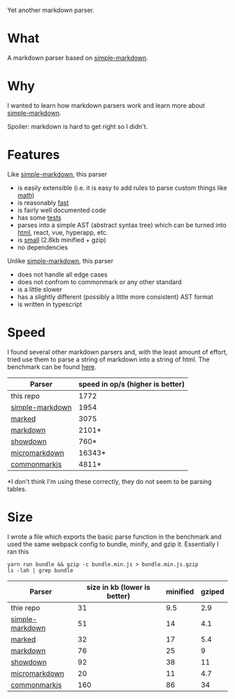 Yet another markdown parser.

# What

A markdown parser based on [simple-markdown](https://github.com/Khan/simple-markdown).

# Why

I wanted to learn how markdown parsers work and learn more about [simple-markdown](https://github.com/Khan/simple-markdown).

Spoiler: markdown is hard to get right so I didn't.

# Features

Like [simple-markdown](https://github.com/Khan/simple-markdown), this parser

* is easily extensible (i.e. it is easy to add rules to parse custom things like [math](/src/rules/inline-math))
* is reasonably [fast](#Speed)
* is fairly well documented code
* has some [tests](/test/tests.json)
* parses into a simple AST (abstract syntax tree)
which can be turned into [html](/src/printers/html), react, vue, hyperapp, etc.
* is [small](#Size) (2.8kb minified + gzip)
* no dependencies

Unlike [simple-markdown](https://github.com/Khan/simple-markdown), this parser

* does not handle all edge cases
* does not confrom to commonmark or any other standard
* is a little slower
* has a slightly different (possibly a little more consistent) AST format
* is written in typescript

# Speed

I found several other markdown parsers and, with the least amount of effort, tried use them
to parse a string of markdown into a string of html. The benchmark can be found [here](/benchmark/index.ts).

| Parser | speed in op/s (higher is better) |
| --- | --- |
| this repo | 1772 |
| [simple-markdown](https://github.com/Khan/simple-markdown) | 1954 |
| [marked](https://github.com/chjj/marked) | 3075 |
| [markdown](https://github.com/evilstreak/markdown-js) | 2101* |
| [showdown](https://github.com/showdownjs/showdown) | 760* |
| [micromarkdown](https://github.com/SimonWaldherr/micromarkdown.js) | 16343* |
| [commonmarkjs](https://github.com/commonmark/commonmark.js) | 4811* |

*I don't think I'm using these correctly, they do not seem to be parsing tables.

# Size

I wrote a file which exports the basic parse function in the benchmark
and used the same webpack config to bundle, minify, and gzip it.
Essentially I ran this
```
yarn run bundle && gzip -c bundle.min.js > bundle.min.js.gzip
ls -lah | grep bundle
```

| Parser | size in kb (lower is better) | minified | gziped | 
| --- | --- | --- | --- |
| thie repo | 31 | 9.5 | 2.9 |
| [simple-markdown](https://github.com/Khan/simple-markdown) | 51 | 14 | 4.1 |
| [marked](https://github.com/chjj/marked) | 32 | 17 | 5.4 |
| [markdown](https://github.com/evilstreak/markdown-js) | 76 | 25 | 9 |
| [showdown](https://github.com/showdownjs/showdown) | 92 | 38 | 11 |
| [micromarkdown](https://github.com/SimonWaldherr/micromarkdown.js) | 20 | 11 | 4.7 |
| [commonmarkjs](https://github.com/commonmark/commonmark.js) | 160 | 86 | 34 |
